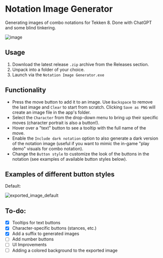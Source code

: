# Notation Image Generator
Generating images of combo notations for Tekken 8. Done with ChatGPT and some blind tinkering.

![image](https://github.com/LolJohn11/NotationImageGenerator/assets/49366383/8701866b-312c-458d-a3bf-ade5abe56d98)

## Usage
1. Download the latest release `.zip` archive from the Releases section.
2. Unpack into a folder of your choice.
3. Launch via the `Notation Image Generator.exe`

## Functionality
- Press the move button to add it to an image. Use `Backspace` to remove the last image and `Clear` to start from scratch. Clicking `Save as PNG` will create an image file in the app's folder.
- Select the `Character` from the drop-down menu to bring up their specific moves (character portrait is also a button!).
- Hover over a "text" button to see a tooltip with the full name of the move.
- Enable the `Include dark notation` option to also generate a dark version of the notation image (useful if you want to mimic the in-game "play demo" visuals for combo notation).
- Change the `Button style` to customize the look of the buttons in the notation (see examples of available button styles below).

## Examples of different button styles

Default:

![exported_image_default](https://github.com/LolJohn11/NotationImageGenerator/assets/49366383/c05b7dc8-71c3-4e0a-bb73-6fa61a78b44a)

## To-do:
- [X] Tooltips for text buttons
- [X] Character-specific buttons (stances, etc.)
- [X] Add a suffix to generated images
- [ ] Add number buttons
- [ ] UI Improvements
- [ ] Adding a colored background to the exported image
